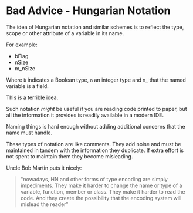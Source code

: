 # Bad Advice - Hungarian Notation

The idea of Hungarian notation and similar schemes is to reflect the type, scope or other attribute of a variable in its name.

For example:

* bFlag
* nSize
* m_nSize

Where `b` indicates a Boolean type, `n` an integer type and `m_` that the named variable is a field.

This is a terrible idea.

Such notation *might* be useful if you are reading code printed to paper, but all the information it provides is readily available in a modern IDE. 

Naming things is hard enough without adding additional concerns that the name must handle.

These types of notation are like comments. They add noise and must be maintained in tandem with the information they duplicate. If extra effort is not spent to maintain them they become misleading.

Uncle Bob Martin puts it nicely:

> "nowadays, HN and other forms of type encoding are simply impediments. They make it harder to change the name or type of a variable, function, member or class. They make it harder to read the code. And they create the possibility that the encoding system will mislead the reader"
